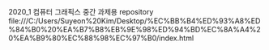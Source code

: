 2020_1 컴퓨터 그래픽스 중간 과제용 repository 
file:///C:/Users/Suyeon%20Kim/Desktop/%EC%BB%B4%ED%93%A8%ED%84%B0%20%EA%B7%B8%EB%9E%98%ED%94%BD%EC%8A%A4%20%EA%B9%80%EC%88%98%EC%97%B0/index.html
